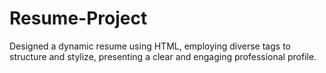 # Resume-Project
Designed a dynamic resume using HTML, employing diverse tags to structure and stylize, presenting a clear and engaging professional profile.
